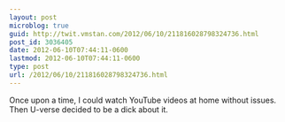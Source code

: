 ```yaml
---
layout: post
microblog: true
guid: http://twit.vmstan.com/2012/06/10/211816028798324736.html
post_id: 3036405
date: 2012-06-10T07:44:11-0600
lastmod: 2012-06-10T07:44:11-0600
type: post
url: /2012/06/10/211816028798324736.html
---
```

Once upon a time, I could watch YouTube videos at home without issues. Then U-verse decided to be a dick about it.
